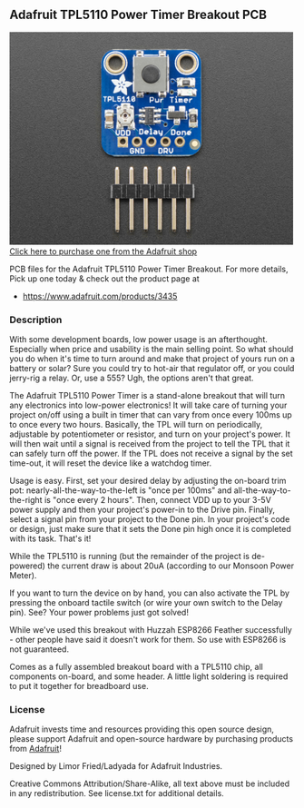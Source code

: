 ## Adafruit TPL5110 Power Timer Breakout PCB

<a href="http://www.adafruit.com/products/3435"><img src="assets/image.jpg?raw=true" width="500px"><br/>
Click here to purchase one from the Adafruit shop</a>

PCB files for the Adafruit TPL5110 Power Timer Breakout. For more details, Pick up one today & check out the product page at
* https://www.adafruit.com/products/3435

### Description

With some development boards, low power usage is an afterthought. Especially when price and usability is the main selling point. So what should you do when it's time to turn around and make that project of yours run on a battery or solar? Sure you could try to hot-air that regulator off, or you could jerry-rig a relay. Or, use a 555? Ugh, the options aren't that great.

The Adafruit TPL5110 Power Timer is a stand-alone breakout that will turn any electronics into low-power electronics! It will take care of turning your project on/off using a built in timer that can vary from once every 100ms up to once every two hours. Basically, the TPL will turn on periodically, adjustable by potentiometer or resistor, and turn on your project's power. It will then wait until a signal is received from the project to tell the TPL that it can safely turn off the power. If the TPL does not receive a signal by the set time-out, it will reset the device like a watchdog timer.

Usage is easy. First, set your desired delay by adjusting the on-board trim pot: nearly-all-the-way-to-the-left is "once per 100ms" and all-the-way-to-the-right is "once every 2 hours". Then, connect VDD up to your 3-5V power supply and then your project's power-in to the Drive pin. Finally, select a signal pin from your project to the Done pin. In your project's code or design, just make sure that it sets the Done pin high once it is completed with its task. That's it!

While the TPL5110 is running (but the remainder of the project is de-powered) the current draw is about 20uA (according to our Monsoon Power Meter).

If you want to turn the device on by hand, you can also activate the TPL by pressing the onboard tactile switch (or wire your own switch to the Delay pin). See? Your power problems just got solved!

While we've used this breakout with Huzzah ESP8266 Feather successfully - other people have said it doesn't work for them. So use with ESP8266 is not guaranteed.

Comes as a fully assembled breakout board with a TPL5110 chip, all components on-board, and some header. A little light soldering is required to put it together for breadboard use.

### License

Adafruit invests time and resources providing this open source design, please support Adafruit and open-source hardware by purchasing products from [Adafruit](https://www.adafruit.com)!

Designed by Limor Fried/Ladyada for Adafruit Industries.

Creative Commons Attribution/Share-Alike, all text above must be included in any redistribution. See license.txt for additional details.

